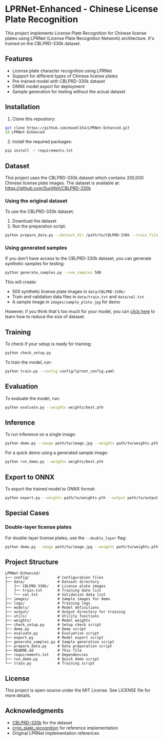 # LPRNet-Enhanced - Chinese License Plate Recognition

This project implements License Plate Recognition for Chinese license plates using LPRNet (License Plate Recognition Network) architecture. It's trained on the CBLPRD-330k dataset.

## Features

- License plate character recognition using LPRNet
- Support for different types of Chinese license plates
- Pre-trained model with CBLPRD-330k dataset
- ONNX model export for deployment
- Sample generation for testing without the actual dataset

## Installation

1. Clone this repository:
```bash
git clone https://github.com/maxml154/LPRNet-Enhanced.git
cd LPRNet-Enhanced
```

2. Install the required packages:
```bash
pip install -r requirements.txt
```

## Dataset

This project uses the CBLPRD-330k dataset which contains 330,000 Chinese license plate images. The dataset is available at: https://github.com/SunlifeV/CBLPRD-330k

### Using the original dataset

To use the CBLPRD-330k dataset:
1. Download the dataset
2. Run the preparation script:
```bash
python prepare_data.py --dataset_dir /path/to/CBLPRD-330k --train_file /path/to/train.txt --val_file /path/to/val.txt
```

### Using generated samples

If you don't have access to the CBLPRD-330k dataset, you can generate synthetic samples for testing:
```bash
python generate_samples.py --num_samples 500
```

This will create:
- 500 synthetic license plate images in `data/CBLPRD-330k/`
- Train and validation data files in `data/train.txt` and `data/val.txt`
- A sample image in `images/sample_plate.jpg` for demo

However, if you think that's too much for your model, you can [click here](https://github.com/MaxML154/LPRNet-Enhanced/blob/main/data/README_dataset_reduction.md "Reduce the size of CBLPRD-330k") to learn how to reduce the size of dataset.

## Training

To check if your setup is ready for training:
```bash
python check_setup.py
```

To train the model, run:
```bash
python train.py --config config/lprnet_config.yaml
```

## Evaluation

To evaluate the model, run:
```bash
python evaluate.py --weights weights/best.pth
```

## Inference

To run inference on a single image:
```bash
python demo.py --image path/to/image.jpg --weights path/to/weights.pth
```

For a quick demo using a generated sample image:
```bash
python run_demo.py --weights weights/best.pth
```

## Export to ONNX

To export the trained model to ONNX format:
```bash
python export.py --weights path/to/weights.pth --output path/to/output.onnx
```

## Special Cases

### Double-layer license plates

For double-layer license plates, use the `--double_layer` flag:
```bash
python demo.py --image path/to/image.jpg --weights path/to/weights.pth --double_layer
```

## Project Structure

```
LPRNet-Enhanced/
├── config/             # Configuration files
├── data/               # Dataset directory
│   ├── CBLPRD-330k/    # License plate images
│   ├── train.txt       # Training data list
│   └── val.txt         # Validation data list
├── images/             # Sample images for demo
├── logs/               # Training logs
├── models/             # Model definitions
├── output/             # Output directory for training
├── utils/              # Utility functions
├── weights/            # Model weights
├── check_setup.py      # Setup check script
├── demo.py             # Demo script
├── evaluate.py         # Evaluation script
├── export.py           # Model export script
├── generate_samples.py # Sample generation script
├── prepare_data.py     # Data preparation script
├── README.md           # This file
├── requirements.txt    # Dependencies
├── run_demo.py         # Quick demo script
└── train.py            # Training script
```

## License

This project is open-source under the MIT License. See LICENSE file for more details.

## Acknowledgments

- [CBLPRD-330k](https://github.com/SunlifeV/CBLPRD-330k) for the dataset
- [crnn_plate_recognition](https://github.com/we0091234/crnn_plate_recognition) for reference implementation
- Original LPRNet implementation references
